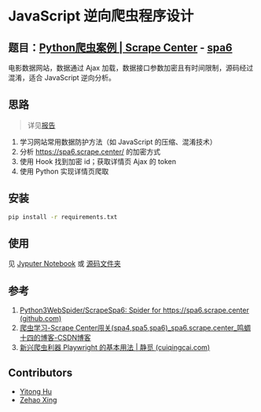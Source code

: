 # JavaScript 逆向爬虫程序设计

## 题目：[Python爬虫案例 | Scrape Center](https://scrape.center/) - [spa6](https://spa6.scrape.center/)

电影数据网站，数据通过 Ajax 加载，数据接口参数加密且有时间限制，源码经过混淆，适合 JavaScript 逆向分析。

## 思路

> 详见[报告](doc/JavaScript%20逆向爬虫程序设计.md)

1. 学习网站常用数据防护方法（如 JavaScript 的压缩、混淆技术）
2. 分析 https://spa6.scrape.center/ 的加密方式
3. 使用 Hook 找到加密 id；获取详情页 Ajax 的 token
4. 使用 Python 实现详情页爬取

## 安装

```bash
pip install -r requirements.txt
```

## 使用

见 [Jyputer Notebook](scrape_mov.ipynb) 或 [源码文件夹](src)

## 参考

1. [Python3WebSpider/ScrapeSpa6: Spider for https://spa6.scrape.center (github.com)](https://github.com/Python3WebSpider/ScrapeSpa6)
2. [爬虫学习-Scrape Center闯关(spa4,spa5,spa6)_spa6.scrape.center_鸣蜩十四的博客-CSDN博客](https://blog.csdn.net/Destiny_one/article/details/121206175)
3. [新兴爬虫利器 Playwright 的基本用法 | 静觅 (cuiqingcai.com)](https://cuiqingcai.com/36045.html)

## Contributors

- [Yitong Hu](https://yitong-hu.metattri.com/)
- [Zehao Xing](https://github.com/Sonaldovski)